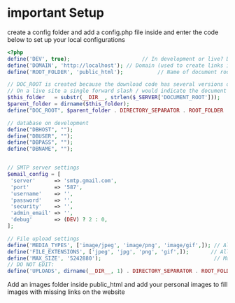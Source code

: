 # important Setup

create a config folder and add a config.php file inside and enter the code below to set up your local configurations

```php
<?php
define('DEV', true);                       // In development or live? Development = true | Live = false
define('DOMAIN', 'http://localhost'); // Domain (used to create links in emails)
define('ROOT_FOLDER', 'public_html');           // Name of document root folder (e.g. public, content, htdocs)

// DOC_ROOT is created because the download code has several versions of the sample site
// On a live site a single forward slash / would indicate the document root folder
$this_folder   = substr(__DIR__, strlen($_SERVER['DOCUMENT_ROOT']));
$parent_folder = dirname($this_folder);
define("DOC_ROOT", $parent_folder . DIRECTORY_SEPARATOR . ROOT_FOLDER . DIRECTORY_SEPARATOR);

// database on development
define("DBHOST", "");
define("DBUSER", "");
define("DBPASS", "");
define("DBNAME", "");


// SMTP server settings
$email_config = [
 'server'      => 'smtp.gmail.com',
 'port'        => '587',
 'username'    => '',
 'password'    => '',
 'security'    => '',
 'admin_email' => '',
 'debug'       => (DEV) ? 2 : 0,
];

// File upload settings
define('MEDIA_TYPES', ['image/jpeg', 'image/png', 'image/gif',]); // Allowed file types
define('FILE_EXTENSIONS', ['jpeg', 'jpg', 'png', 'gif',]);       // Allowed file extensions
define('MAX_SIZE', '5242880');                                    // Max file size
// DO NOT EDIT:
define('UPLOADS', dirname(__DIR__, 1) . DIRECTORY_SEPARATOR . ROOT_FOLDER . DIRECTORY_SEPARATOR . 'uploads' . DIRECTORY_SEPARATOR); // Image upload folder
```

Add an images folder inside public_html and add your personal images to fill images with missing links on the website
